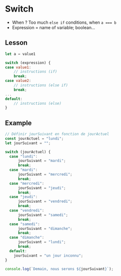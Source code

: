 # Switch

- When ? Too much ```else if``` conditions, when ```a === b```
- Expression = name of variable; boolean...

## Lesson
```javascript
let a = value1

switch (expression) {
case value1:
    // instructions (if)
    break;
case value2:
    // instructions (else if)
    break;
...
default:
    // instructions (else)
}
```

## Example
```javascript
// Définir jourSuivant en fonction de jourActuel
const jourActuel = "lundi";
let jourSuivant = "";

switch (jourActuel) {
  case "lundi":
      jourSuivant = "mardi";
      break;
  case "mardi":
      jourSuivant = "mercredi";
      break;
  case "mercredi":
      jourSuivant = "jeudi";
      break;
  case "jeudi":
      jourSuivant = "vendredi";
      break;
  case "vendredi":
      jourSuivant = "samedi";
      break;
  case "samedi":
      jourSuivant = "dimanche";
      break;
  case "dimanche":
      jourSuivant = "lundi";
      break;
  default: 
    jourSuivant = "un jour inconnu";
}

console.log(`Demain, nous serons ${jourSuivant}`);  
```
